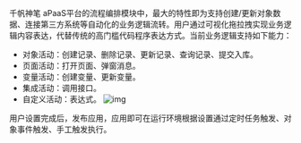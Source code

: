 
千帆神笔 aPaaS平台的流程编排模块中，最大的特性即为支持创建/更新对象数据、连接第三方系统等自动化的业务逻辑流转。用户通过可视化拖拉拽实现业务逻辑内容表达，代替传统的高门槛代码程序表达方式。当前业务逻辑支持如下能力：
- 对象活动：创建记录、删除记录、更新记录、查询记录、提交入库。
- 页面活动：打开页面、弹窗消息。
- 变量活动：创建变量、更新变量。
- 集成活动：调用接口。
- 自定义活动：表达式。
![img](https://qcloudimg.tencent-cloud.cn/raw/57f06702017bcf522032c05b854098d7.png)        

用户设置完成后，发布应用，应用即可在运行环境根据设置通过定时任务触发、对象事件触发、手工触发执行。
